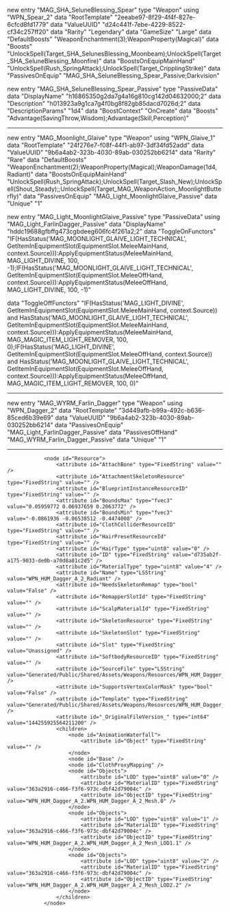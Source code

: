 new entry "MAG_SHA_SeluneBlessing_Spear"
type "Weapon"
using "WPN_Spear_2"
data "RootTemplate" "2eeabe97-8f29-4f4f-827e-6cfcd8fd1779"
data "ValueUUID" "d24c441f-7ebe-4229-8522-cf34c257ff20"
data "Rarity" "Legendary"
data "GameSize" "Large"
data "DefaultBoosts" "WeaponEnchantment(3);WeaponProperty(Magical)"
data "Boosts" "UnlockSpell(Target_SHA_SelunesBlessing_Moonbeam);UnlockSpell(Target_SHA_SeluneBlessing_Moonfire)"
data "BoostsOnEquipMainHand" "UnlockSpell(Rush_SpringAttack);UnlockSpell(Target_CripplingStrike)"
data "PassivesOnEquip" "MAG_SHA_SeluneBlessing_Spear_Passive;Darkvision"


new entry "MAG_SHA_SeluneBlessing_Spear_Passive"
type "PassiveData"
data "DisplayName" "h16865350g2da7g4a16g810cg142d04632000;2"
data "Description" "h013923a9g1ca7g4f0bg8f82gb85dacd7026d;2"
data "DescriptionParams" "1d4"
data "BoostContext" "OnCreate"
data "Boosts" "Advantage(SavingThrow,Wisdom);Advantage(Skill,Perception)"

________


new entry "MAG_Moonlight_Glaive"
type "Weapon"
using "WPN_Glaive_1"
data "RootTemplate" "24f276e7-f08f-44f1-ab97-3df34fd52add"
data "ValueUUID" "9b6a4ab2-323b-4030-89ab-030252bb6214"
data "Rarity" "Rare"
data "DefaultBoosts" "WeaponEnchantment(2);WeaponProperty(Magical);WeaponDamage(1d4, Radiant)"
data "BoostsOnEquipMainHand" "UnlockSpell(Rush_SpringAttack);UnlockSpell(Target_Slash_New);UnlockSpell(Shout_Steady);;UnlockSpell(Target_MAG_WeaponAction_MoonlightButterfly)"
data "PassivesOnEquip" "MAG_Light_MoonlightGlaive_Passive"
data "Unique" "1"

new entry "MAG_Light_MoonlightGlaive_Passive"
type "PassiveData"
using "MAG_Light_FarlinDagger_Passive"
data "DisplayName" "hddc19688gfbffg473cgbdeeg606fc4f261a2;2"
data "ToggleOnFunctors" "IF(HasStatus('MAG_MOONLIGHT_GLAIVE_LIGHT_TECHNICAL', GetItemInEquipmentSlot(EquipmentSlot.MeleeMainHand, context.Source))):ApplyEquipmentStatus(MeleeMainHand, MAG_LIGHT_DIVINE, 100, -1);IF(HasStatus('MAG_MOONLIGHT_GLAIVE_LIGHT_TECHNICAL', GetItemInEquipmentSlot(EquipmentSlot.MeleeOffHand, context.Source))):ApplyEquipmentStatus(MeleeOffHand, MAG_LIGHT_DIVINE, 100, -1)"

data "ToggleOffFunctors" "IF(HasStatus('MAG_LIGHT_DIVINE', GetItemInEquipmentSlot(EquipmentSlot.MeleeMainHand, context.Source)) and HasStatus('MAG_MOONLIGHT_GLAIVE_LIGHT_TECHNICAL', GetItemInEquipmentSlot(EquipmentSlot.MeleeMainHand, context.Source))):ApplyEquipmentStatus(MeleeMainHand, MAG_MAGIC_ITEM_LIGHT_REMOVER, 100, 0);IF(HasStatus('MAG_LIGHT_DIVINE', GetItemInEquipmentSlot(EquipmentSlot.MeleeOffHand, context.Source)) and HasStatus('MAG_MOONLIGHT_GLAIVE_LIGHT_TECHNICAL', GetItemInEquipmentSlot(EquipmentSlot.MeleeOffHand, context.Source))):ApplyEquipmentStatus(MeleeOffHand, MAG_MAGIC_ITEM_LIGHT_REMOVER, 100, 0)"

_____

new entry "MAG_WYRM_Farlin_Dagger"
type "Weapon"
using "WPN_Dagger_2"
data "RootTemplate" "3d449afb-b99a-492c-b636-85ced6b39e69"
data "ValueUUID" "9b6a4ab2-323b-4030-89ab-030252bb6214"
data "PassivesOnEquip" "MAG_Light_FarlinDagger_Passive"
data "PassivesOffHand" "MAG_WYRM_Farlin_Dagger_Passive"
data "Unique" "1"

_______


				<node id="Resource">
					<attribute id="AttachBone" type="FixedString" value="" />
					<attribute id="AttachmentSkeletonResource" type="FixedString" value="" />
					<attribute id="BlueprintInstanceResourceID" type="FixedString" value="" />
					<attribute id="BoundsMax" type="fvec3" value="0.05959772 0.06937659 0.2063772" />
					<attribute id="BoundsMin" type="fvec3" value="-0.0861936 -0.06538512 -0.4474008" />
					<attribute id="ClothColliderResourceID" type="FixedString" value="" />
					<attribute id="HairPresetResourceId" type="FixedString" value="" />
					<attribute id="HairType" type="uint8" value="0" />
					<attribute id="ID" type="FixedString" value="d735ab2f-a175-9033-de0b-a70d8a81c2d5" />
					<attribute id="MaterialType" type="uint8" value="4" />
					<attribute id="Name" type="LSString" value="WPN_HUM_Dagger_A_2_Radiant" />
					<attribute id="NeedsSkeletonRemap" type="bool" value="False" />
					<attribute id="RemapperSlotId" type="FixedString" value="" />
					<attribute id="ScalpMaterialId" type="FixedString" value="" />
					<attribute id="SkeletonResource" type="FixedString" value="" />
					<attribute id="SkeletonSlot" type="FixedString" value="" />
					<attribute id="Slot" type="FixedString" value="Unassigned" />
					<attribute id="SoftbodyResourceID" type="FixedString" value="" />
					<attribute id="SourceFile" type="LSString" value="Generated/Public/Shared/Assets/Weapons/Resources/WPN_HUM_Dagger_A_2.GR2" />
					<attribute id="SupportsVertexColorMask" type="bool" value="False" />
					<attribute id="Template" type="FixedString" value="Generated/Public/Shared/Assets/Weapons/Resources/WPN_HUM_Dagger_A_2.Dummy_WPN_HUM_Dagger_A_2.0" />
					<attribute id="_OriginalFileVersion_" type="int64" value="144255925564211200" />
					<children>
						<node id="AnimationWaterfall">
							<attribute id="Object" type="FixedString" value="" />
						</node>
						<node id="Base" />
						<node id="ClothProxyMapping" />
						<node id="Objects">
							<attribute id="LOD" type="uint8" value="0" />
							<attribute id="MaterialID" type="FixedString" value="363a2916-c466-f3f6-973c-dbf42d79004c" />
							<attribute id="ObjectID" type="FixedString" value="WPN_HUM_Dagger_A_2.WPN_HUM_Dagger_A_2_Mesh.0" />
						</node>
						<node id="Objects">
							<attribute id="LOD" type="uint8" value="1" />
							<attribute id="MaterialID" type="FixedString" value="363a2916-c466-f3f6-973c-dbf42d79004c" />
							<attribute id="ObjectID" type="FixedString" value="WPN_HUM_Dagger_A_2.WPN_HUM_Dagger_A_2_Mesh_LOD1.1" />
						</node>
						<node id="Objects">
							<attribute id="LOD" type="uint8" value="2" />
							<attribute id="MaterialID" type="FixedString" value="363a2916-c466-f3f6-973c-dbf42d79004c" />
							<attribute id="ObjectID" type="FixedString" value="WPN_HUM_Dagger_A_2.WPN_HUM_Dagger_A_2_Mesh_LOD2.2" />
						</node>
					</children>
				</node>